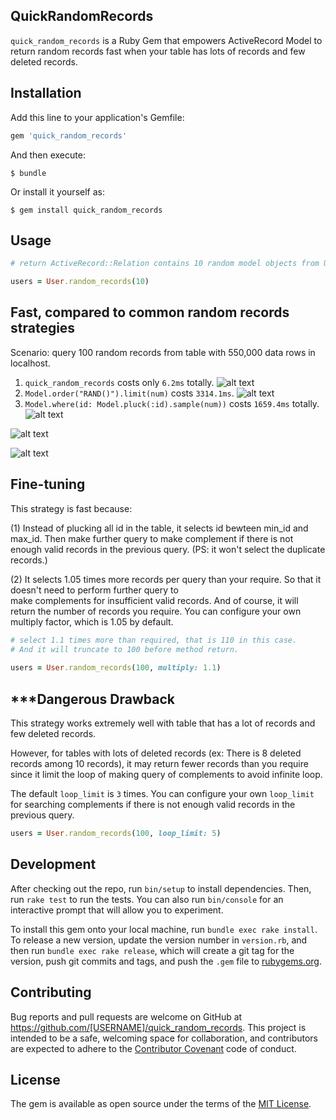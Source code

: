 ## QuickRandomRecords

`quick_random_records` is a Ruby Gem that empowers ActiveRecord Model to return random records fast when your table has lots of records and few deleted records.

## Installation

Add this line to your application's Gemfile:

```ruby
gem 'quick_random_records'
```

And then execute:

    $ bundle

Or install it yourself as:

    $ gem install quick_random_records

## Usage

```ruby
# return ActiveRecord::Relation contains 10 random model objects from User Table

users = User.random_records(10)
```

## Fast, compared to common random records strategies

Scenario: query 100 random records from table with 550,000 data rows in localhost.

1. `quick_random_records` costs only `6.2ms` totally.
![alt text](https://user-images.githubusercontent.com/19776127/40586675-137b0f5a-61f8-11e8-85e3-4df7a96ed343.png)
2. `Model.order("RAND()").limit(num)` costs `3314.1ms`.
![alt text](https://user-images.githubusercontent.com/19776127/40585124-b6f7b0a2-61df-11e8-9884-86f96354efbc.png)
3. `Model.where(id: Model.pluck(:id).sample(num))` costs `1659.4ms` totally.
![alt text](https://user-images.githubusercontent.com/19776127/40585123-b6d07f00-61df-11e8-9622-e4cd61100e37.png)


![alt text](https://user-images.githubusercontent.com/19776127/40586737-e07cb99a-61f8-11e8-8d02-2a3dd4a832b5.png)

![alt text](https://user-images.githubusercontent.com/19776127/40585161-5add98b2-61e0-11e8-9265-11bef7a1536d.png)

## Fine-tuning

This strategy is fast because:

(1) Instead of plucking all id in the table, it selects id bewteen min_id and max_id.
    Then make further query to make complement if there is not enough valid records in the previous query. 
    (PS: it won't select the duplicate records.) 

(2) It selects 1.05 times more records per query than your require. So that it doesn't need to perform further query to  
 make complements for insufficient valid records. And of course, it will return the number of records you require.
 You can configure your own multiply factor, which is 1.05 by default.
 
 ```ruby
 # select 1.1 times more than required, that is 110 in this case. 
 # And it will truncate to 100 before method return.
    
 users = User.random_records(100, multiply: 1.1) 
 ```
   
## ***Dangerous Drawback

This strategy works extremely well with table that has a lot of records and few deleted records.

However, for tables with lots of deleted records (ex: There is 8 deleted records among 10 records),
it may return fewer records than you require since it limit the loop of making query of complements to avoid infinite loop.

The default `loop_limit` is `3` times. You can configure your own `loop_limit` for searching complements if there is not enough valid records in the previous query.
```ruby
users = User.random_records(100, loop_limit: 5)

```

## Development

After checking out the repo, run `bin/setup` to install dependencies. Then, run `rake test` to run the tests. You can also run `bin/console` for an interactive prompt that will allow you to experiment.

To install this gem onto your local machine, run `bundle exec rake install`. To release a new version, update the version number in `version.rb`, and then run `bundle exec rake release`, which will create a git tag for the version, push git commits and tags, and push the `.gem` file to [rubygems.org](https://rubygems.org).

## Contributing

Bug reports and pull requests are welcome on GitHub at https://github.com/[USERNAME]/quick_random_records. This project is intended to be a safe, welcoming space for collaboration, and contributors are expected to adhere to the [Contributor Covenant](http://contributor-covenant.org) code of conduct.

## License

The gem is available as open source under the terms of the [MIT License](https://opensource.org/licenses/MIT).
